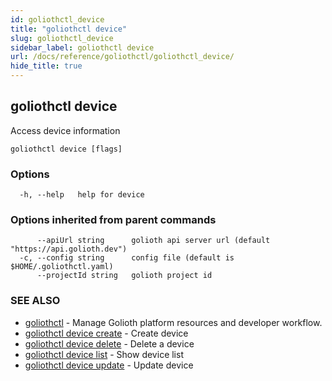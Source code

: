 ```yaml
---
id: goliothctl_device
title: "goliothctl device"
slug: goliothctl_device
sidebar_label: goliothctl device
url: /docs/reference/goliothctl/goliothctl_device/
hide_title: true
---
```

## goliothctl device

Access device information

```
goliothctl device [flags]
```

### Options

```
  -h, --help   help for device
```

### Options inherited from parent commands

```
      --apiUrl string      golioth api server url (default "https://api.golioth.dev")
  -c, --config string      config file (default is $HOME/.goliothctl.yaml)
      --projectId string   golioth project id
```

### SEE ALSO

* [goliothctl](/docs/reference/goliothctl/goliothctl/)	 - Manage Golioth platform resources and developer workflow.
* [goliothctl device create](/docs/reference/goliothctl/goliothctl_device_create/)	 - Create device
* [goliothctl device delete](/docs/reference/goliothctl/goliothctl_device_delete/)	 - Delete a device
* [goliothctl device list](/docs/reference/goliothctl/goliothctl_device_list/)	 - Show device list
* [goliothctl device update](/docs/reference/goliothctl/goliothctl_device_update/)	 - Update device

